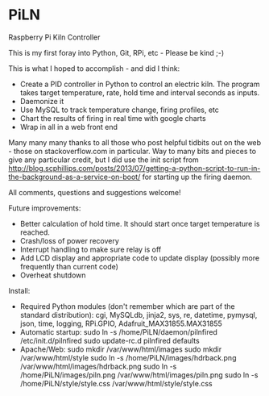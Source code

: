 # PiLN
Raspberry Pi Kiln Controller

This is my first foray into Python, Git, RPi, etc - Please be kind ;-)

This is what I hoped to accomplish - and did I think:

- Create a PID controller in Python to control an electric kiln. The program takes target temperature, rate, hold time and interval seconds as inputs.
- Daemonize it
- Use MySQL to track temperature change, firing profiles, etc
- Chart the results of firing in real time with google charts
- Wrap in all in a web front end

Many many many thanks to all those who post helpful tidbits out on the web - those on stackoverflow.com in particular. Way to many bits and pieces to give any particular credit, but I did use the init script from http://blog.scphillips.com/posts/2013/07/getting-a-python-script-to-run-in-the-background-as-a-service-on-boot/ for starting up the firing daemon.

All comments, questions and suggestions welcome!

Future improvements:
- Better calculation of hold time. It should start once target temperature is reached.
- Crash/loss of power recovery
- Interrupt handling to make sure relay is off
- Add LCD display and appropriate code to update display (possibly more frequently than current code)
- Overheat shutdown

Install:
- Required Python modules (don't remember which are part of the standard distribution): cgi, MySQLdb, jinja2, sys, re, datetime, pymysql, json, time, logging, RPi.GPIO, Adafruit_MAX31855.MAX31855
- Automatic startup:
  sudo ln -s /home/PiLN/daemon/pilnfired /etc/init.d/pilnfired
  sudo update-rc.d pilnfired defaults
- Apache/Web:
  sudo mkdir /var/www/html/images
  sudo mkdir /var/www/html/style
  sudo ln -s /home/PiLN/images/hdrback.png /var/www/html/images/hdrback.png
  sudo ln -s /home/PiLN/images/piln.png /var/www/html/images/piln.png
  sudo ln -s /home/PiLN/style/style.css /var/www/html/style/style.css
  
  
